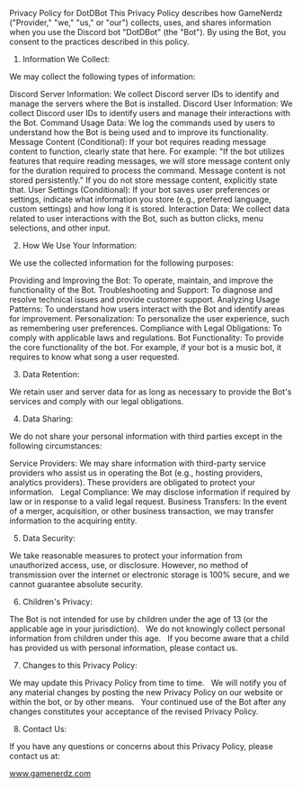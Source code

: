 Privacy Policy for DotDBot
This Privacy Policy describes how GameNerdz ("Provider," "we," "us," or "our") collects, uses, and shares information when you use the Discord bot "DotDBot" (the "Bot"). By using the Bot, you consent to the practices described in this policy.

1. Information We Collect:

We may collect the following types of information:   

Discord Server Information: We collect Discord server IDs to identify and manage the servers where the Bot is installed.
Discord User Information: We collect Discord user IDs to identify users and manage their interactions with the Bot.
Command Usage Data: We log the commands used by users to understand how the Bot is being used and to improve its functionality.
Message Content (Conditional): If your bot requires reading message content to function, clearly state that here. For example: "If the bot utilizes features that require reading messages, we will store message content only for the duration required to process the command. Message content is not stored persistently." If you do not store message content, explicitly state that.
User Settings (Conditional): If your bot saves user preferences or settings, indicate what information you store (e.g., preferred language, custom settings) and how long it is stored.
Interaction Data: We collect data related to user interactions with the Bot, such as button clicks, menu selections, and other input.

2. How We Use Your Information:

We use the collected information for the following purposes:

Providing and Improving the Bot: To operate, maintain, and improve the functionality of the Bot.
Troubleshooting and Support: To diagnose and resolve technical issues and provide customer support.
Analyzing Usage Patterns: To understand how users interact with the Bot and identify areas for improvement.
Personalization: To personalize the user experience, such as remembering user preferences.
Compliance with Legal Obligations: To comply with applicable laws and regulations.
Bot Functionality: To provide the core functionality of the bot. For example, if your bot is a music bot, it requires to know what song a user requested.

3. Data Retention:

We retain user and server data for as long as necessary to provide the Bot's services and comply with our legal obligations.

4. Data Sharing:

We do not share your personal information with third parties except in the following circumstances:

Service Providers: We may share information with third-party service providers who assist us in operating the Bot (e.g., hosting providers, analytics providers). These providers are obligated to protect your information.   
Legal Compliance: We may disclose information if required by law or in response to a valid legal request.
Business Transfers: In the event of a merger, acquisition, or other business transaction, we may transfer information to the acquiring entity. 

5. Data Security:

We take reasonable measures to protect your information from unauthorized access, use, or disclosure.
However, no method of transmission over the internet or electronic storage is 100% secure, and we cannot guarantee absolute security.   

6. Children's Privacy:

The Bot is not intended for use by children under the age of 13 (or the applicable age in your jurisdiction).   
We do not knowingly collect personal information from children under this age.   
If you become aware that a child has provided us with personal information, please contact us.

7. Changes to this Privacy Policy:

We may update this Privacy Policy from time to time.   
We will notify you of any material changes by posting the new Privacy Policy on our website or within the bot, or by other means.   
Your continued use of the Bot after any changes constitutes your acceptance of the revised Privacy Policy.

8. Contact Us:

If you have any questions or concerns about this Privacy Policy, please contact us at:   

www.gamenerdz.com   
